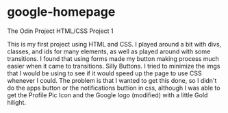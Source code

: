 # google-homepage
The Odin Project HTML/CSS Project 1

This is my first project using HTML and CSS. I played around a bit with divs, classes, and ids for many elements, as well as played around with some transitions. I found that using forms made my button making process much easier when it came to transitions. Silly Buttons. I tried to minimize the imgs that I would be using to see if it would speed up the page to use CSS whenever I could. The problem is that I wanted to get this done, so I didn't do the apps button or the notifications buttion in css, although I was able to get the Profile Pic Icon and the Google logo (modified) with a little Gold hilight.
